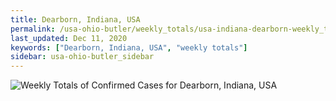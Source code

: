 ```yaml
---
title: Dearborn, Indiana, USA
permalink: /usa-ohio-butler/weekly_totals/usa-indiana-dearborn-weekly_totals.html
last_updated: Dec 11, 2020
keywords: ["Dearborn, Indiana, USA", "weekly totals"]
sidebar: usa-ohio-butler_sidebar
---
```


![Weekly Totals of Confirmed Cases for Dearborn, Indiana, USA](/covid_tracker/images/graphs/usa-indiana-dearborn-weekly_totals_graph.png)
